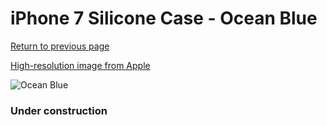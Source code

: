 # iPhone 7 Silicone Case - Ocean Blue

[Return to previous page](/iphone_7)

[High-resolution image from Apple](https://store.storeimages.cdn-apple.com/8756/as-images.apple.com/is/MMX12?wid=4500&hei=4500&fmt=png)

<div style="width: 384px"><img src="/everyphone/MMX12.png" alt="Ocean Blue"></div>

### Under construction
